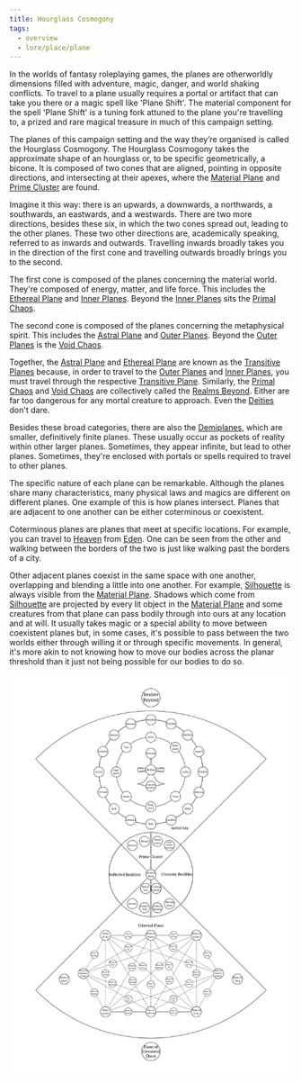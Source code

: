 ```yaml
---
title: Hourglass Cosmogony
tags:
  - overview
  - lore/place/plane
---
```


In the worlds of fantasy roleplaying games, the planes are otherworldly dimensions filled with adventure, magic, danger, and world shaking conflicts. To travel to a plane usually requires a portal or artifact that can take you there or a magic spell like 'Plane Shift'. The material component for the spell 'Plane Shift' is a tuning fork attuned to the plane you're travelling to, a prized and rare  magical treasure in much of this campaign setting.

The planes of this campaign setting and the way they’re organised is called the Hourglass Cosmogony. The Hourglass Cosmogony takes the approximate shape of an hourglass or, to be specific geometrically, a bicone. It is composed of two cones that are aligned, pointing in opposite directions, and intersecting at their apexes, where the [Material Plane](prime/material.md) and [Prime Cluster](prime/index.md) are found.

Imagine it this way: there is an upwards, a downwards, a northwards, a southwards, an eastwards, and a westwards. There are two more directions, besides these six, in which the two cones spread out, leading to the other planes. These two other directions are, academically speaking, referred to as inwards and outwards. Travelling inwards broadly takes you in the direction of the first cone and travelling outwards broadly brings you to the second.

The first cone is composed of the planes concerning the material world. They're composed of energy, matter, and life force. This includes the [Ethereal Plane](./transitive/ethereal.md) and [Inner Planes](./inner/index.md). Beyond the [Inner Planes](./inner/index.md) sits the [Primal Chaos](./beyond/primal-chaos.md).

The second cone is composed of the planes concerning the metaphysical spirit. This includes the [Astral Plane](./transitive/astral.md) and [Outer Planes](./outer/index.md). Beyond the [Outer Planes](./outer/index.md) is the [Void Chaos](./beyond/void-chaos.md).

Together, the [Astral Plane](./transitive/astral.md) and [Ethereal Plane](./transitive/ethereal.md) are known as the [Transitive Planes](./beyond/index.md) because, in order to travel to the [Outer Planes](./outer/index.md) and [Inner Planes](./inner/index.md), you must travel through the respective [Transitive Plane](./transitive/index.md). Similarly, the [Primal Chaos](./beyond/primal-chaos.md) and [Void Chaos](./beyond/void-chaos.md) are collectively called the [Realms Beyond](./beyond/index.md). Either are far too dangerous for any mortal creature to approach. Even the [Deities](../../creature/unique/deity/index.md) don't dare.

Besides these broad categories, there are also the [Demiplanes](./demi/index.md), which are smaller, definitively finite planes. These usually occur as pockets of reality within other larger planes. Sometimes, they appear infinite, but lead to other planes. Sometimes, they're enclosed with portals or spells required to travel to other planes.

The specific nature of each plane can be remarkable. Although the planes share many characteristics, many physical laws and magics are different on different planes. One example of this is how planes intersect. Planes that are adjacent to one another can be either coterminous or coexistent.

Coterminous planes are planes that meet at specific locations. For example, you can travel to [Heaven](./outer/extreme-circuit/heaven.md) from [Eden](./outer/moderate-circuit/eden.md). One can be seen from the other and walking between the borders of the two is just like walking past the borders of a city.

Other adjacent planes coexist in the same space with one another, overlapping and blending a little into one another. For example, [Silhouette](prime/reflected-reality/silhouette.md) is always visible from the [Material Plane](./prime/material.md). Shadows which come from [Silhouette](prime/reflected-reality/silhouette.md) are projected by every lit object in the [Material Plane](./prime/material.md) and some creatures from that plane can pass bodily through into ours at any location and at will. It usually takes magic or a special ability to move between coexistent planes but, in some cases, it's possible to pass between the two worlds either through willing it or through specific movements. In general, it's more akin to not knowing how to move our bodies across the planar threshold than it just not being possible for our bodies to do so.

![The Hourglass Cosmogony](../../../img/cosmogony.svg)
